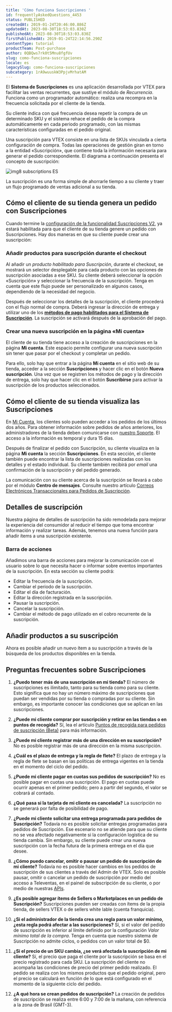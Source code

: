 ```yaml
---
title: 'Cómo funciona Suscripciones '
id: frequentlyAskedQuestions_4453
status: PUBLISHED
createdAt: 2019-01-24T20:46:00.886Z
updatedAt: 2023-08-30T18:53:03.830Z
publishedAt: 2023-08-30T18:53:03.830Z
firstPublishedAt: 2019-01-24T22:14:56.290Z
contentType: tutorial
productTeam: Post-purchase
author: 0QBQws7rk0t5Mnu8fgfUv
slug: como-funciona-suscripciones
locale: es
legacySlug: como-funciona-suscripciones
subcategory: 1rA9wuuskW3PpjvMrhatAM
---
```


El **Sistema de Suscripciones** es una aplicación desarrollada por VTEX para facilitar las ventas recurrentes, que sustiye el módulo de *Recurrencia*. Funciona como un programador automático: realiza una recompra en la frecuencia solicitada por el cliente de la tienda. 

Su cliente indica con qué frecuencia desea repetir la compra de un determinado SKU y el sistema rehace el pedido de la compra automáticamente en cada periodo programado, con las mismas características configuradas en el pedido original. 

Una suscripción para VTEX consiste en una lista de SKUs vinculada a cierta configuración de compra. Todas las operaciones de gestión giran en torno a la entidad «Suscripción», que contiene toda la información necesaria para generar el pedido correspondiente. El diagrama a continuación presenta el concepto de suscripción:

![img8 subscriptions ES](//images.ctfassets.net/alneenqid6w5/1tNo9gQza7gWuDXZPRxQRO/0d226ff2f1bbcf31e803c7b9d297e35a/img8_subscriptions_ES_2.png)

La suscripción es una forma simple de ahorrarle tiempo a su cliente y traer un flujo programado de ventas adicional a su tienda. 

## Cómo el cliente de su tienda genera un pedido con Suscripciones 

Cuando termine la [configuración de la funcionalidad Suscripciones V2](https://help.vtex.com/es/tutorial/como-configurar-suscripciones-v2--1FA9dfE7vJqxBna9Nft5Sj), ya estará habilitada para que el cliente de su tienda genere un pedido con Suscripciones. Hay dos maneras en que su cliente puede crear una suscripción: 

### Añadir productos para suscripción durante el checkout

Al añadir un *producto habilitado para Suscripción*, durante el checkout, se mostrará un selector desplegable para cada producto con las opciones de suscripción asociadas a ese SKU. Su cliente deberá seleccionar la opción «Suscripción» y seleccionar la frecuencia de la suscripción. Tenga en cuenta que este flujo puede ser personalizado en algunos casos, dependiendo de la necesidad del negocio. 

Después de seleccionar los detalles de la suscripción, el cliente procederá con el flujo normal de compra. Deberá ingresar la dirección de entrega y utilizar uno de los [**métodos de pago habilitados para el Sistema de Suscripción**](https://help.vtex.com/es/tutorial/como-configurar-suscripciones-v2--1FA9dfE7vJqxBna9Nft5Sj). La suscripción se activará después de la aprobación del pago.

### Crear una nueva suscripción en la página «Mi cuenta»

El cliente de su tienda tiene acceso a la creación de suscripciones en la página **Mi cuenta**. Este espacio permite configurar una nueva suscripción sin tener que pasar por el checkout y completar un pedido.

Para ello, solo hay que entrar a la página **Mi cuenta** en el sitio web de su tienda, acceder a la sección **Suscripciones** y hacer clic en el botón **Nueva suscripción**. Una vez que se registren los métodos de pago y la dirección de entrega, solo hay que hacer clic en el botón **Suscribirse** para activar la suscripción de los productos seleccionados.

## Cómo el cliente de su tienda visualiza las Suscripciones

<div class = "alert alert-info">
En <a href="https://help.vtex.com/es/tutorial/how-my-account-works--2BQ3GiqhqGJTXsWVuio3Xh">Mi Cuenta</a>, los clientes solo pueden acceder a los pedidos de los últimos dos años. Para obtener información sobre pedidos de años anteriores, los administradores de la tienda deben comunicarse con <a href="https://support.vtex.com/hc/pt-br/requests">nuestro Soporte</a>. El acceso a la información es temporal y dura 15 días.
</div>

Después de finalizar el pedido con Suscripción, su cliente visualiza en la página **Mi cuenta** la sección **Suscripciones**. En esta sección, el cliente también puede encontrar la lista de suscripciones realizadas con los detalles y el estado individual. Su cliente también recibirá por *email* una confirmación de la suscripción y del pedido generado.

La comunicación con su cliente acerca de la suscripción se llevará a cabo por el módulo **Centro de mensajes**. Consulte nuestro artículo [Correos Electrónicos Transaccionales para Pedidos de Suscripción](https://help.vtex.com/es/tutorial/e-mails-transacionais-para-pedidos-de-assinatura--2NYHqHMRqZ43Cn6s84ZCB5). 

## Detalles de suscripción

Nuestra página de detalles de suscripción ha sido remodelada para mejorar la experiencia del consumidor al reducir el tiempo que toma encontrar información y realizar tareas. Además, tenemos una nueva función para añadir ítems a una suscripción existente.

### Barra de acciones

Añadimos una barra de acciones para mejorar la comunicación con el usuario sobre lo que necesita hacer o informar sobre eventos importantes de la suscripción. En esta sección su cliente podrá:

- Editar la frecuencia de la suscripción.
- Cambiar el periodo de la suscripción.
- Editar el día de facturación.
- Editar la dirección registrada en la suscripción.
- Pausar la suscripción.
- Cancelar la suscripción.
- Cambiar el método de pago utilizado en el cobro recurrente de la suscripción.

## Añadir productos a su suscripción

Ahora es posible añadir un nuevo ítem a su suscripción a través de la búsqueda de los productos disponibles en la tienda.

## Preguntas frecuentes sobre Suscripciones 

1. **¿Puedo tener más de una suscripción en mi tienda?**
El número de suscripciones es ilimitado, tanto para su tienda como para su cliente. Esto significa que no hay un número máximo de suscripciones que puedan ser vendidas por su tienda o compradas por su cliente. Sin embargo, es importante conocer las condiciones que se aplican en las suscripciones.

2. **¿Puede mi cliente comprar por suscripción y retirar en las tiendas o en puntos de recogida?**
Sí, lea el artículo [Puntos de recogida para pedidos de suscripción (Beta)](https://help.vtex.com/es/tutorial/puntos-de-recogida-para-pedidos-de-suscripcion-beta--csIqB6iBh4QNIFdEj0nVv) para más información.

3. **¿Puede mi cliente registrar más de una dirección en su suscripción?**
No es posible registrar más de una dirección en la misma suscripción.

4. **¿Cuál es el plazo de entrega y la regla de flete?**
El plazo de entrega y la regla de flete se basan en las políticas de entrega vigentes en la tienda en el momento del ciclo del pedido.

5. **¿Puede mi cliente pagar en cuotas sus pedidos de suscripción?**
No es posible pagar en cuotas una suscripción. El pago en cuotas puede ocurrir apenas en el primer pedido; pero a partir del segundo, el valor se cobrará al contado.

6. **¿Qué pasa si la tarjeta de mi cliente es cancelada?**
La suscripción no se generará por falta de posibilidad de pago.

7. **¿Puede mi cliente solicitar una entrega programada para pedidos de Suscripción?**
Todavía no es posible solicitar entregas programadas para pedidos de Suscripción. Ese escenario no se atiende para que su cliente no se vea afectado negativamente si la configuración logística de su tienda cambia. Sin embargo, su cliente puede crear una nueva suscripción con la fecha futura de la primera entrega en el día que desee.   

8. **¿Cómo puedo cancelar, omitir o pausar un pedido de suscripción de mi cliente?**
Todavía no es posible hacer cambios en los pedidos de suscripción de sus clientes a través del Admin de VTEX. Solo es posible pausar, omitir o cancelar un pedido de suscripción por medio del acceso a Televentas, en el painel de subscripción de su cliente, o por medio de nuestras [APIs](https://developers.vtex.com/vtex-rest-api/reference/subscriptions-api-v3-overview).

9. **¿Es posible agregar ítems de Sellers o Marketplaces en un pedido de Suscripción?**
Suscripciones pueden ser creadas con ítems de la propia tienda, de sellers VTEX o de sellers white lable (cuenta franquicia).

10. **¿Si el administrador de la tienda crea una regla para un valor mínimo, ¿esta regla podrá afectar a las suscripciones?**
Sí, si el valor del pedido de suscripción es inferior al límite definido por la configuración _Valor mínimo total de la compra_. Tenga en cuenta que nuestro sistema de Suscripción no admite ciclos, o pedidos con un valor total de $0.

11. **¿Si el precio de un SKU cambia, ¿se verá afectada la suscripción de mi cliente?**
Sí, el precio que paga el cliente por la suscripción se basa en el precio registrado para cada SKU. La suscripción del cliente no acompaña las condiciones de precio del primer pedido realizado. El pedido se realiza con los mismos productos que el pedido original, pero el precio se calculará en función de lo que está configurado en el momento de la siguiente ciclo del pedido.

12. **¿A qué hora se crean pedidos de suscripción?**
La creación de pedidos de suscripción se realiza entre 6:00 y 7:00 de la mañana, con referencia a la zona de Brasil (GMT-3).
